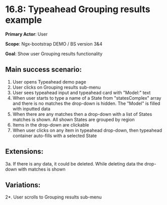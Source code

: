 16.8: Typeahead Grouping results  example
==============================================
**Primary Actor**: User

**Scope**: Ngx-bootstrap DEMO / BS version 3&4

**Goal**: Show user Grouping results functionality

Main success scenario:
----------------------
1. User opens Typeahead demo page
2. User clicks on Grouping results sub-menu
3. User sees typeahead input and typeahead card with "Model:" text
4. When user starts to type a name of a State from "statesComplex" array and there is no matches the drop-down is hidden. The "Model" is filled with inputted data
5. When there are any matches then a drop-down with a list of States matches is shown. All shown States are grouped by region
6. Items in the drop-down are clickable
7. When user clicks on any item in typeahead drop-down, then typeahead container auto-fills with a selected State

Extensions:
-----------
3a. If there is any data, it could be deleted. While deleting data the drop-down with matches is shown

Variations:
-----------
2*. User scrolls to Grouping results sub-menu
